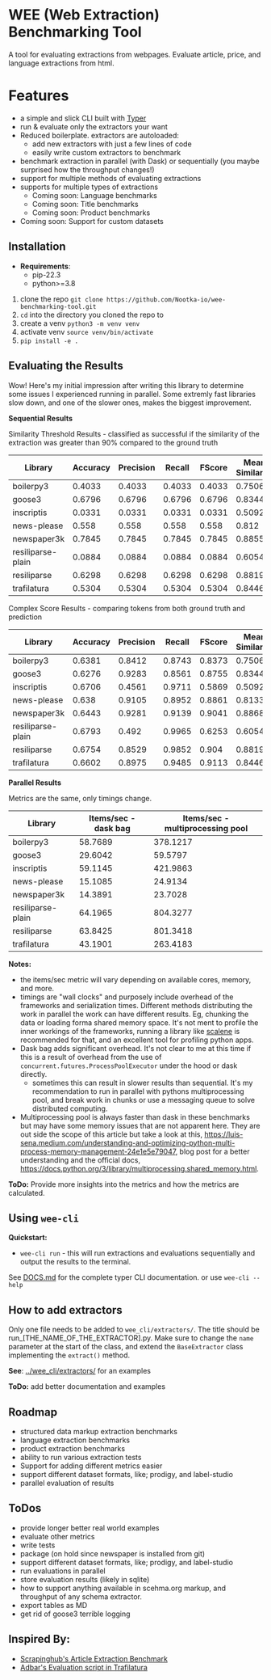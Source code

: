 # WEE (Web Extraction) Benchmarking Tool
A tool for evaluating extractions from webpages. Evaluate article, price, and language extractions from html.

# Features
- a simple and slick CLI built with [Typer](https://typer.tiangolo.com/)
- run & evaluate only the extractors your want
- Reduced boilerplate. extractors are autoloaded:
  - add new extractors with just a few lines of code
  - easily write custom extractors to benchmark
- benchmark extraction in parallel (with Dask) or sequentially (you maybe surprised how the throughput changes!)
- support for multiple methods of evaluating extractions
- supports for multiple types of extractions
  - Coming soon: Language benchmarks
  - Coming soon: Title benchmarks
  - Coming soon: Product benchmarks
- Coming soon: Support for custom datasets

## Installation
- **Requirements**:
  - pip-22.3 
  - python>=3.8
1) clone the repo `git clone https://github.com/Nootka-io/wee-benchmarking-tool.git`
2) `cd` into the directory you cloned the repo to
3) create a venv `python3 -m venv venv`
4) activate venv `source venv/bin/activate`
5) `pip install -e .`

## Evaluating the Results
Wow! Here's my initial impression after writing this library to determine some issues I experienced running in parallel. Some extremly fast libraries slow down, and one of the slower ones, makes the biggest improvement. 

**Sequential Results**

Similarity Threshold Results - classified as successful if the similarity of the extraction was greater than 90% compared to 
the ground truth

| Library           | Accuracy | Precision | Recall | FScore | Mean Similarity | Items/sec |
|-------------------|----------|-----------|--------|--------|-----------------|-----------|
| boilerpy3         | 0.4033   | 0.4033    | 0.4033 | 0.4033 | 0.7506          | 57.5429   |
| goose3            | 0.6796   | 0.6796    | 0.6796 | 0.6796 | 0.8344          | 9.8552    |
| inscriptis        | 0.0331   | 0.0331    | 0.0331 | 0.0331 | 0.5092          | 74.6064   |
| news-please       | 0.558    | 0.558     | 0.558  | 0.558  | 0.812           | 4.8268    |
| newspaper3k       | 0.7845   | 0.7845    | 0.7845 | 0.7845 | 0.8855          | 7.6327    |
| resiliparse-plain | 0.0884   | 0.0884    | 0.0884 | 0.0884 | 0.6054          | 776.8351  |
| resiliparse       | 0.6298   | 0.6298    | 0.6298 | 0.6298 | 0.8819          | 505.9411  |
| trafilatura       | 0.5304   | 0.5304    | 0.5304 | 0.5304 | 0.8446          | 36.6354   |



Complex Score Results - comparing tokens from both ground truth and prediction

| Library           | Accuracy | Precision | Recall | FScore | Mean Similarity | Items/sec |
|-------------------|----------|-----------|--------|--------|-----------------|-----------|
| boilerpy3         | 0.6381   | 0.8412    | 0.8743 | 0.8373 | 0.7506          | 57.5429   |
| goose3            | 0.6276   | 0.9283    | 0.8561 | 0.8755 | 0.8344          | 9.8552    |
| inscriptis        | 0.6706   | 0.4561    | 0.9711 | 0.5869 | 0.5092          | 74.6064   |
| news-please       | 0.638    | 0.9105    | 0.8952 | 0.8861 | 0.8133          | 4.8268    |
| newspaper3k       | 0.6443   | 0.9281    | 0.9139 | 0.9041 | 0.8868          | 7.6327    |
| resiliparse-plain | 0.6793   | 0.492     | 0.9965 | 0.6253 | 0.6054          | 776.8351  |
| resiliparse       | 0.6754   | 0.8529    | 0.9852 | 0.904  | 0.8819          | 505.9411  |
| trafilatura       | 0.6602   | 0.8975    | 0.9485 | 0.9113 | 0.8446          | 36.6354   |

**Parallel Results**

Metrics are the same, only timings change.      


| Library           | Items/sec - dask bag | Items/sec - multiprocessing pool |
|-------------------|----------------------|----------------------------------|
| boilerpy3         | 58.7689              | 378.1217                         |
| goose3            | 29.6042              | 59.5797                          |
| inscriptis        | 59.1145              | 421.9863                         |
| news-please       | 15.1085              | 24.9134                          |
| newspaper3k       | 14.3891              | 23.7028                          |
| resiliparse-plain | 64.1965              | 804.3277                         |
| resiliparse       | 63.8425              | 801.3418                         |
| trafilatura       | 43.1901              | 263.4183                         |

**Notes:**
- the items/sec metric will vary depending on available cores, memory, and more.
- timings are "wall clocks" and purposely include overhead of the frameworks and serialization times. Different methods distributing the work in parallel the work can have different results. Eg, chunking the data or loading forma shared memory space. It's not ment to profile the inner workings of the frameworks, running a library like [scalene](https://github.com/plasma-umass/scalene) is recommended for that, and an excellent tool for profiling python apps.  
- Dask bag adds significant overhead. It's not clear to me at this time if this is a result of overhead from the use of `concurrent.futures.ProcessPoolExecutor` under the hood or dask directly.
  - sometimes this can result in slower results than sequential. It's my recommendation to run in parallel with pythons multiprocessing pool, and break work in chunks or use a messaging queue to solve distributed computing. 
- Multiprocessing pool is always faster than dask in these benchmarks but may have some memory issues that are not apparent here. They are out side the scope of this article but take a look at this, https://luis-sena.medium.com/understanding-and-optimizing-python-multi-process-memory-management-24e1e5e79047, blog post for a better understanding and the official docs, https://docs.python.org/3/library/multiprocessing.shared_memory.html.

**ToDo:** Provide more insights into the metrics and how the metrics are calculated. 


## Using `wee-cli`

**Quickstart:**
- `wee-cli run` - this will run extractions and evaluations sequentially and output the results to the terminal. 

See [DOCS.md](https://github.com/Nootka-io/wee-benchmarking-tool/blob/main/DOCS.md) for the complete typer CLI documentation. or use `wee-cli --help`

## How to add extractors
Only one file needs to be added to `wee_cli/extractors/`. The title should be run_[THE_NAME_OF_THE_EXTRACTOR].py. Make sure to change the `name` parameter at the start of the class, and extend the `BaseExtractor` class implementing the `extract()` method.

**See**: [../wee_cli/extractors/](https://github.com/Nootka-io/wee-benchmarking-tool/tree/master/wee_cli/extractors/) for an examples

**ToDo:** add better documentation and examples

## Roadmap
- structured data markup extraction benchmarks
- language extraction benchmarks
- product extraction benchmarks
- ability to run various extraction tests
- Support for adding different metrics easier
- support different dataset formats, like; prodigy, and label-studio
- parallel evaluation of results


## ToDos
- provide longer better real world examples 
- evaluate other metrics
- write tests
- package (on hold since newspaper is installed from git)
- support different dataset formats, like; prodigy, and label-studio
- run evaluations in parallel
- store evaluation results (likely in sqlite)
- how to support anything available in scehma.org markup, and throughput of any schema extractor. 
- export tables as MD
- get rid of goose3 terrible logging


## Inspired By:
- [Scrapinghub's Article Extraction Benchmark](https://github.com/scrapinghub/article-extraction-benchmark)
- [Adbar's Evaluation script in Trafilatura](https://github.com/adbar/trafilatura#evaluation-and-alternatives)